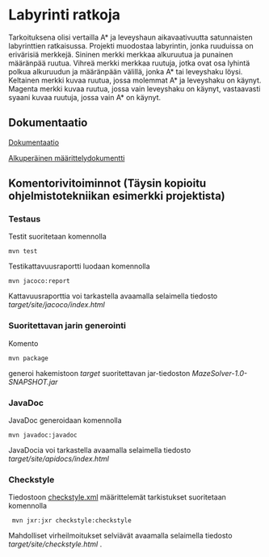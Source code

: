 # Labyrinti ratkoja

Tarkoituksena olisi vertailla A* ja leveyshaun aikavaativuutta satunnaisten labyrinttien ratkaisussa. Projekti muodostaa labyrintin, jonka ruuduissa on erivärisiä merkkejä. Sininen merkki merkkaa alkuruutua ja punainen määränpää ruutua. Vihreä merkki merkkaa ruutuja, jotka ovat osa lyhintä polkua alkuruudun ja määränpään välillä, jonka A* tai leveyshaku löysi. Keltainen merkki kuvaa ruutua, jossa molemmat A* ja leveyshaku on käynyt. Magenta merkki kuvaa ruutua, jossa vain leveyshaku on käynyt, vastaavasti syaani kuvaa ruutuja, jossa vain A* on käynyt.

## Dokumentaatio

[Dokumentaatio](https://github.com/SkarpAnton/labyrintin-ratkoja/tree/master/dokumentaatio)

[Alkuperäinen määrittelydokumentti](https://github.com/SkarpAnton/labyrintin-ratkoja/blob/master/dokumentaatio/maarittelydokumentti.md)

## Komentorivitoiminnot (Täysin kopioitu ohjelmistotekniikan esimerkki projektista)

### Testaus

Testit suoritetaan komennolla

```
mvn test
```

Testikattavuusraportti luodaan komennolla

```
mvn jacoco:report
```

Kattavuusraporttia voi tarkastella avaamalla selaimella tiedosto _target/site/jacoco/index.html_

### Suoritettavan jarin generointi

Komento

```
mvn package
```

generoi hakemistoon _target_ suoritettavan jar-tiedoston _MazeSolver-1.0-SNAPSHOT.jar_

### JavaDoc

JavaDoc generoidaan komennolla

```
mvn javadoc:javadoc
```

JavaDocia voi tarkastella avaamalla selaimella tiedosto _target/site/apidocs/index.html_

### Checkstyle

Tiedostoon [checkstyle.xml](https://github.com/mluukkai/OtmTodoApp/blob/master/checkstyle.xml) määrittelemät tarkistukset suoritetaan komennolla

```
 mvn jxr:jxr checkstyle:checkstyle
```

Mahdolliset virheilmoitukset selviävät avaamalla selaimella tiedosto _target/site/checkstyle.html_
. 
